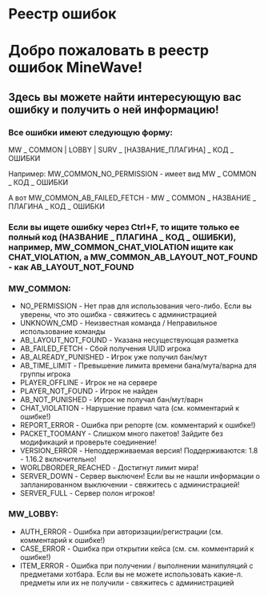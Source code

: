 # Реестр ошибок

# Добро пожаловать в реестр ошибок MineWave!

## Здесь вы можете найти интересующую вас ошибку и получить о ней информацию!



### Все ошибки имеют следующую форму:

MW _ COMMON | LOBBY | SURV _  [НАЗВАНИЕ_ПЛАГИНА] _ КОД _ ОШИБКИ

Например: MW_COMMON_NO_PERMISSION - имеет вид MW _ COMMON _ КОД _ ОШИБКИ

А вот MW_COMMON_AB_FAILED_FETCH - MW _ COMMON _ НАЗВАНИЕ _ ПЛАГИНА _ КОД _ ОШИБКИ

### Если вы ищете ошибку через Ctrl+F, то ищите только ее полный код (НАЗВАНИЕ _ ПЛАГИНА _ КОД _ ОШИБКИ), например, MW_COMMON_CHAT_VIOLATION ищите как CHAT_VIOLATION, а MW_COMMON_AB_LAYOUT_NOT_FOUND - как  AB_LAYOUT_NOT_FOUND 

### MW_COMMON:

- NO_PERMISSION - Нет прав для использования чего-либо. Если вы уверены, что это ошибка - свяжитесь с администрацией
- UNKNOWN_CMD - Неизвестная команда / Неправильное использование команды
- AB_LAYOUT_NOT_FOUND - Указана несуществующая разметка
- AB_FAILED_FETCH - Сбой получения UUID игрока
- AB_ALREADY_PUNISHED - Игрок уже получил бан/мут
- AB_TIME_LIMIT - Превышение лимита времени бана/мута/варна для группы игрока
- PLAYER_OFFLINE - Игрок не на сервере
- PLAYER_NOT_FOUND - Игрок не найден
- AB_NOT_PUNISHED - Игрок не получал бан/мут/варн
- CHAT_VIOLATION - Нарушение правил чата (см. комментарий к ошибке!)
- REPORT_ERROR - Ошибка при репорте (см. комментарий к ошибке!)
- PACKET_TOOMANY - Слишком много пакетов! Зайдите без модификаций и проверьте соединение!
- VERSION_ERROR - Неподдерживаемая версия! Поддерживаются: 1.8 - 1.16.2 включительно!
- WORLDBORDER_REACHED - Достигнут лимит мира!
- SERVER_DOWN - Сервер выключен! Если вы не нашли информации о запланированном выключении - свяжитесь с администрацией!
- SERVER_FULL - Сервер полон игроков!

### MW_LOBBY:

- AUTH_ERROR - Ошибка при авторизации/регистрации (см. комментарий к ошибке!)
- CASE_ERROR - Ошибка при открытии кейса (см. см. комментарий к ошибке!)
- ITEM_ERROR - Ошибка при получении / выполнении манипуляций с предметами хотбара. Если вы не можете использовать какие-л. предметы или их не получили - свяжитесь с администрацией


